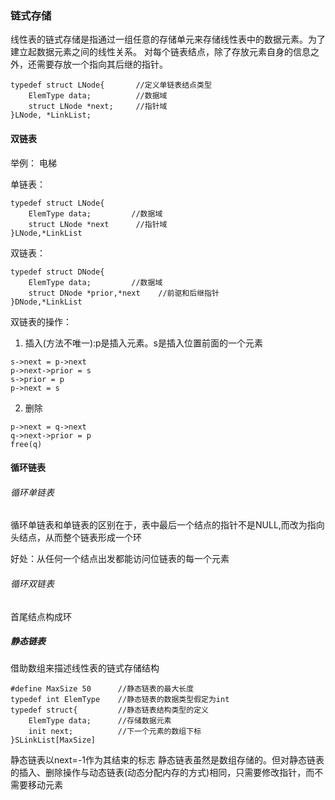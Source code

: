 ### 链式存储
线性表的链式存储是指通过一组任意的存储单元来存储线性表中的数据元素。为了建立起数据元素之间的线性关系。
对每个链表结点，除了存放元素自身的信息之外，还需要存放一个指向其后继的指针。

```
typedef struct LNode{       //定义单链表结点类型
    ElemType data;          //数据域
    struct LNode *next;     //指针域
}LNode, *LinkList;
```


#### 双链表

举例： 电梯

单链表： 
```
typedef struct LNode{
    ElemType data;         //数据域
    struct LNode *next      //指针域
}LNode,*LinkList
```

双链表： 
```
typedef struct DNode{
    ElemType data;         //数据域
    struct DNode *prior,*next    //前驱和后继指针
}DNode,*LinkList
```

双链表的操作：
1. 插入(方法不唯一):p是插入元素。s是插入位置前面的一个元素
```
s->next = p->next
p->next->prior = s
s->prior = p
p->next = s
```


2. 删除
```
p->next = q->next
q->next->prior = p
free(q)
```

#### 循环链表

###### 循环单链表

循环单链表和单链表的区别在于，表中最后一个结点的指针不是NULL,而改为指向头结点，从而整个链表形成一个环

好处：从任何一个结点出发都能访问位链表的每一个元素

###### 循环双链表
首尾结点构成环

##### 静态链表
借助数组来描述线性表的链式存储结构

```
#define MaxSize 50      //静态链表的最大长度
typedef int ElemType    //静态链表的数据类型假定为int 
typedef struct{         //静态链表结构类型的定义
    ElemType data;      //存储数据元素
    init next;          //下一个元素的数组下标
}SLinkList[MaxSize]
```

静态链表以next=-1作为其结束的标志
静态链表虽然是数组存储的。但对静态链表的插入、删除操作与动态链表(动态分配内存的方式)相同，只需要修改指针，而不需要移动元素




 


































